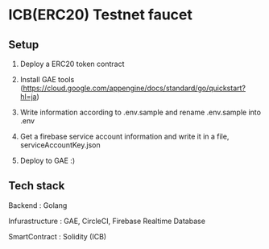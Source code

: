 # ICB(ERC20) Testnet faucet

## Setup

1. Deploy a ERC20 token contract

2. Install GAE tools (https://cloud.google.com/appengine/docs/standard/go/quickstart?hl=ja)

3. Write information according to .env.sample and rename .env.sample into .env

4. Get a firebase service account information and write it in a file, serviceAccountKey.json

5. Deploy to GAE :)

## Tech stack

Backend : Golang

Infurastructure : GAE, CircleCI, Firebase Realtime Database

SmartContract : Solidity (ICB)


